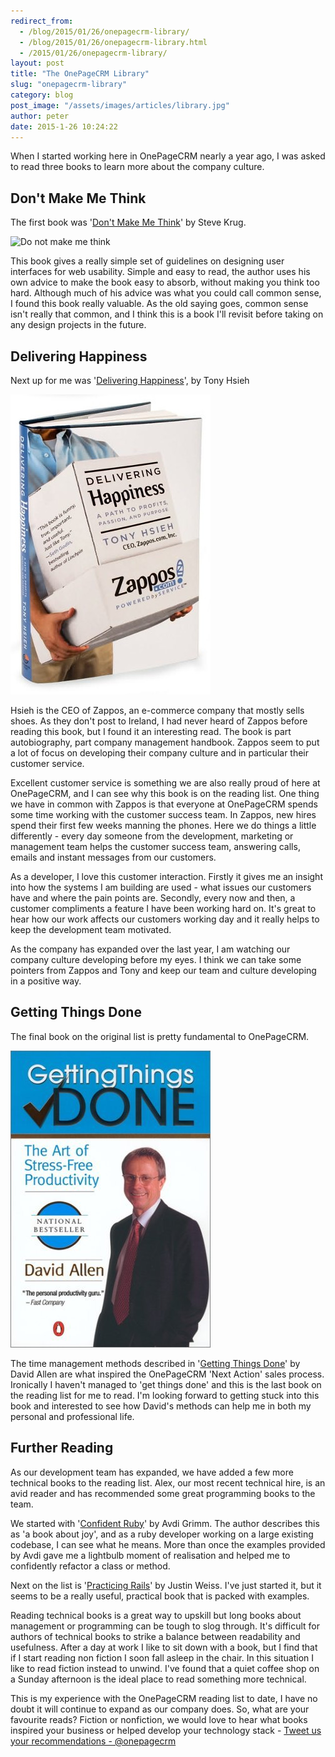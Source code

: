 ```yaml
---
redirect_from:
  - /blog/2015/01/26/onepagecrm-library/
  - /blog/2015/01/26/onepagecrm-library.html
  - /2015/01/26/onepagecrm-library/
layout: post
title: "The OnePageCRM Library"
slug: "onepagecrm-library"
category: blog
post_image: "/assets/images/articles/library.jpg"
author: peter
date: 2015-1-26 10:24:22
---
```


When I started working here in OnePageCRM nearly a year ago, I was asked to read three books to learn more about the company culture.

## Don't Make Me Think
The first book was '[Don't Make Me Think][1]' by Steve Krug.

<img alt="Do not make me think"  class="img-responsive" src="/assets/images/dontmakeemethink.jpg" />

This book gives a really simple set of guidelines on designing user interfaces for web usability. Simple and easy to read, the author uses his own advice to make the book easy to absorb, without making you think too hard. Although much of his advice was what you could call common sense, I found this book really valuable. As the old saying goes, common sense isn't really that common, and I think this is a book I'll revisit before taking on any design projects in the future.

## Delivering Happiness
Next up for me was '[Delivering Happiness][2]', by Tony Hsieh

<img class="img-responsive" src="/assets/images/deliveringhappiness.jpg" />

Hsieh is the CEO of Zappos, an e-commerce company that mostly sells shoes. As they don't post to Ireland, I had never heard of Zappos before reading this book, but I found it an interesting read. The book is part autobiography, part company management handbook. Zappos seem to put a lot of focus on developing their company culture and in particular their customer service.

Excellent customer service is something we are also really proud of here at OnePageCRM, and I can see why this book is on the reading list. One thing we have in common with Zappos is that everyone at OnePageCRM spends some time working with the customer success team. In Zappos, new hires spend their first few weeks manning the phones. Here we do things a little differently - every day someone from the development, marketing or management team helps the customer success team, answering calls, emails and instant messages from our customers.

As a developer, I love this customer interaction. Firstly it gives me an insight into how the systems I am building are used - what issues our customers have and where the pain points are. Secondly, every now and then, a customer compliments a feature I have been working hard on. It's great to hear how our work affects our customers working day and it really helps to keep the development team motivated.

As the company has expanded over the last year, I am watching our company culture developing before my eyes. I think we can take some pointers from Zappos and Tony and keep our team and culture developing in a positive way.

## Getting Things Done
The final book on the original list is pretty fundamental to OnePageCRM.

<img alt="Getting things done illustration"  class="img-responseive" src="/assets/images/gettingthingsdone.jpg">

The time management methods described in '[Getting Things Done][3]' by David Allen are what inspired the OnePageCRM 'Next Action' sales process.
Ironically I haven't managed to 'get things done' and this is the last book on the reading list for me to read.
I'm looking forward to getting stuck into this book and interested to see how David's methods can help me in both my personal and professional life.

## Further Reading
As our development team has expanded, we have added a few more technical books to the reading list.
Alex, our most recent technical hire, is an avid reader and has recommended some great programming books to the team.

We started with '[Confident Ruby][4]' by Avdi Grimm. The author describes this as 'a book about joy', and as a ruby developer working on a large existing codebase, I can see what he means. More than once the examples provided by Avdi gave me a lightbulb moment of realisation and helped me to confidently refactor a class or method.

Next on the list is '[Practicing Rails][5]' by Justin Weiss. I've just started it, but it seems to be a really useful, practical book that is packed with examples.

Reading technical books is a great way to upskill but long books about management or programming can be tough to slog through.
It's difficult for authors of technical books to strike a balance between readability and usefulness.
After a day at work I like to sit down with a book, but I find that if I start reading non fiction I soon fall asleep in the chair. In this situation I like to read fiction instead to unwind.
I've found that a quiet coffee shop on a Sunday afternoon is the ideal place to read something more technical.

This is my experience with the OnePageCRM reading list to date, I have no doubt it will continue to expand as our company does. 
So, what are your favourite reads? 
Fiction or nonfiction, we would love to hear what books inspired your business or helped develop your technology stack - <a href="https://twitter.com/intent/tweet?screen_name=onepagecrm" class="twitter-mention-button" data-related="onepagecrm">Tweet us your recommendations - @onepagecrm</a>


  [1]: http://www.sensible.com/dmmt.html
  [2]: http://deliveringhappiness.com/
  [3]: http://gettingthingsdone.com
  [4]: http://www.confidentruby.com/
  [5]: https://www.justinweiss.com/book/
